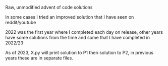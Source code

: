 Raw, unmodified advent of code solutions

In some cases I tried an improved solution that I have seen on reddit/youtube 

2022 was the first year where I completed each day on release, other years have some solutions from the time and some that I have completed in 2022/23 

As of 2023, X.py will print solution to P1 then solution to P2, in previous years these are in separate files. 
